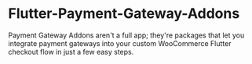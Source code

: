 # Flutter-Payment-Gateway-Addons
 Payment Gateway Addons aren't a full app; they're packages that let you integrate payment gateways into your custom WooCommerce Flutter checkout flow in just a few easy steps.
